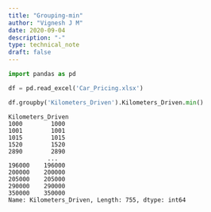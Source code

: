 ```yaml
---
title: "Grouping-min"
author: "Vignesh J M"
date: 2020-09-04
description: "-"
type: technical_note
draft: false
---
```


```python
import pandas as pd
```


```python
df = pd.read_excel('Car_Pricing.xlsx')
```


```python
df.groupby('Kilometers_Driven').Kilometers_Driven.min()
```




    Kilometers_Driven
    1000        1000
    1001        1001
    1015        1015
    1520        1520
    2890        2890
               ...  
    196000    196000
    200000    200000
    205000    205000
    290000    290000
    350000    350000
    Name: Kilometers_Driven, Length: 755, dtype: int64


